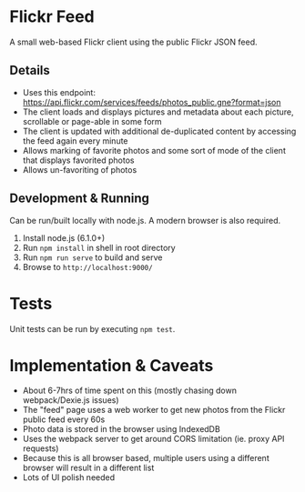 # Flickr Feed

A small web-based Flickr client using the public Flickr JSON feed.

## Details

- Uses this endpoint: https://api.flickr.com/services/feeds/photos_public.gne?format=json
- The client loads and displays pictures and metadata about each picture, scrollable or page-able in some form
- The client is updated with additional de-duplicated content by accessing the feed again every minute
- Allows marking of favorite photos and some sort of mode of the client that displays favorited photos
- Allows un-favoriting of photos

## Development & Running

Can be run/built locally with node.js. A modern browser is also required.

1. Install node.js (6.1.0+)
2. Run `npm install` in shell in root directory
3. Run `npm run serve` to build and serve
4. Browse to `http://localhost:9000/`


# Tests

Unit tests can be run by executing `npm test`.

# Implementation & Caveats
- About 6-7hrs of time spent on this (mostly chasing down webpack/Dexie.js issues)
- The "feed" page uses a web worker to get new photos from the Flickr public feed every 60s
- Photo data is stored in the browser using IndexedDB
- Uses the webpack server to get around CORS limitation (ie. proxy API requests)
- Because this is all browser based, multiple users using a different browser will result in a different list
- Lots of UI polish needed
